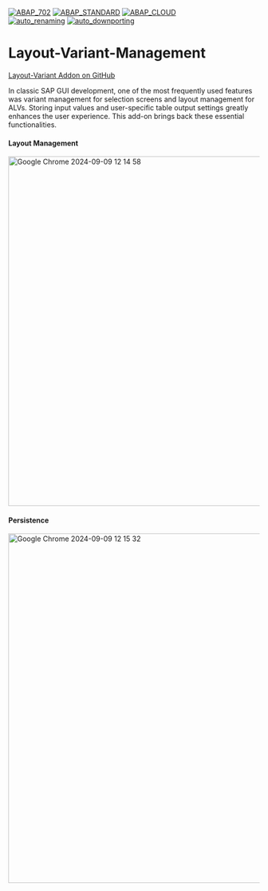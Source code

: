[![ABAP_702](https://github.com/abap2UI5-addons/layout-variant-management/actions/workflows/ABAP_702.yaml/badge.svg)](https://github.com/abap2UI5-addons/layout-variant-management/actions/workflows/ABAP_702.yaml)
[![ABAP_STANDARD](https://github.com/abap2UI5-addons/layout-variant-management/actions/workflows/ABAP_750.yaml/badge.svg)](https://github.com/abap2UI5-addons/layout-variant-management/actions/workflows/ABAP_STANDARD.yaml)
[![ABAP_CLOUD](https://github.com/abap2UI5-addons/layout-variant-management/actions/workflows/ABAP_CLOUD.yaml/badge.svg)](https://github.com/abap2UI5-addons/layout-variant-management/actions/workflows/ABAP_CLOUD.yaml)
<br>
[![auto_renaming](https://github.com/abap2UI5-addons/layout-variant-management/actions/workflows/auto_renaming.yaml/badge.svg)](https://github.com/abap2UI5-addons/layout-variant-management/actions/workflows/auto_renaming.yaml)
[![auto_downporting](https://github.com/abap2UI5-addons/layout-variant-management/actions/workflows/auto_downporting.yaml/badge.svg)](https://github.com/abap2UI5-addons/layout-variant-management/actions/workflows/auto_downporting.yaml)

# Layout-Variant-Management

<i class="fa-brands fa-github"></i> [Layout-Variant Addon on GitHub](https://github.com/abap2UI5-addons/layout-variant-management)<br>

In classic SAP GUI development, one of the most frequently used features was variant management for selection screens and layout management for ALVs. Storing input values and user-specific table output settings greatly enhances the user experience. This add-on brings back these essential functionalities.

#### Layout Management
<img width="700" alt="Google Chrome 2024-09-09 12 14 58" src="https://github.com/user-attachments/assets/5e5f9291-3817-4a66-a886-cd0ac0c6e175">

#### Persistence
<img width="700" alt="Google Chrome 2024-09-09 12 15 32" src="https://github.com/user-attachments/assets/d7f39663-d864-4737-89e4-8e925e54bc2d">

